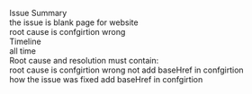 Issue Summary <br />
	the issue is blank page for website <br />
	root cause is confgirtion wrong <br />
Timeline <br />
	all time <br />
Root cause and resolution must contain: <br />
	root cause is confgirtion wrong not add baseHref in confgirtion <br />
	 how the issue was fixed add baseHref in confgirtion

